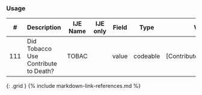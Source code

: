### Usage


| **#** |  **Description**   |  **IJE Name**   | IJE only |  **Field**  |  **Type**  | **Value Set**  |
| ---------| ------------- | ------------ | ---------- |---------- | -------- | -------- |
| 111 | Did Tobacco Use Contribute to Death? | TOBAC| |value | codeable | [ContributoryTobaccoUseVS] | 
{: .grid }
{% include markdown-link-references.md %}
